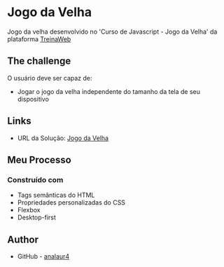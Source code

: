 # Jogo da Velha

Jogo da velha desenvolvido no 'Curso de Javascript - Jogo da Velha' da plataforma [TreinaWeb](https://www.treinaweb.com.br/) 

## The challenge

O usuário deve ser capaz de:

- Jogar o jogo da velha independente do tamanho da tela de seu dispositivo

## Links

- URL da Solução: [Jogo da Velha](https://challenge-html-css-card-columns.netlify.app/)

## Meu Processo

### Construído com

- Tags semânticas do HTML
- Propriedades personalizadas do CSS
- Flexbox
- Desktop-first

## Author

- GitHub - [analaur4](https://www.github.com/analaur4)
